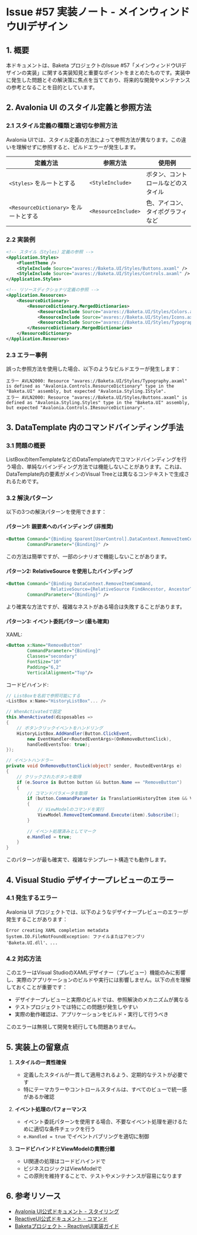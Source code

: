 # Issue #57 実装ノート - メインウィンドウUIデザイン

## 1. 概要

本ドキュメントは、Baketa プロジェクトのIssue #57「メインウィンドウUIデザインの実装」に関する実装知見と重要なポイントをまとめたものです。実装中に発生した問題とその解決策に焦点を当てており、将来的な開発やメンテナンスの参考となることを目的としています。

## 2. Avalonia UI のスタイル定義と参照方法

### 2.1 スタイル定義の種類と適切な参照方法

Avalonia UIでは、スタイル定義の方法によって参照方法が異なります。この違いを理解せずに参照すると、ビルドエラーが発生します。

| 定義方法 | 参照方法 | 使用例 |
|----------|----------|--------|
| `<Styles>` をルートとする | `<StyleInclude>` | ボタン、コントロールなどのスタイル |
| `<ResourceDictionary>` をルートとする | `<ResourceInclude>` | 色、アイコン、タイポグラフィなど |

### 2.2 実装例

```xml
<!-- スタイル（Styles）定義の参照 -->
<Application.Styles>
    <FluentTheme />
    <StyleInclude Source="avares://Baketa.UI/Styles/Buttons.axaml" />
    <StyleInclude Source="avares://Baketa.UI/Styles/Controls.axaml" />
</Application.Styles>

<!-- リソースディクショナリ定義の参照 -->
<Application.Resources>
    <ResourceDictionary>
        <ResourceDictionary.MergedDictionaries>
            <ResourceInclude Source="avares://Baketa.UI/Styles/Colors.axaml" />
            <ResourceInclude Source="avares://Baketa.UI/Styles/Icons.axaml" />
            <ResourceInclude Source="avares://Baketa.UI/Styles/Typography.axaml" />
        </ResourceDictionary.MergedDictionaries>
    </ResourceDictionary>
</Application.Resources>
```

### 2.3 エラー事例

誤った参照方法を使用した場合、以下のようなビルドエラーが発生します：

```
エラー AVLN2000: Resource "avares://Baketa.UI/Styles/Typography.axaml" is defined as "Avalonia.Controls.ResourceDictionary" type in the "Baketa.UI" assembly, but expected "Avalonia.Styling.IStyle".
エラー AVLN2000: Resource "avares://Baketa.UI/Styles/Buttons.axaml" is defined as "Avalonia.Styling.Styles" type in the "Baketa.UI" assembly, but expected "Avalonia.Controls.IResourceDictionary".
```

## 3. DataTemplate 内のコマンドバインディング手法

### 3.1 問題の概要

ListBoxのItemTemplateなどのDataTemplate内でコマンドバインディングを行う場合、単純なバインディング方法では機能しないことがあります。これは、DataTemplate内の要素がメインのVisual Treeとは異なるコンテキストで生成されるためです。

### 3.2 解決パターン

以下の3つの解決パターンを使用できます：

#### パターン1: 親要素へのバインディング (非推奨)

```xml
<Button Command="{Binding $parent[UserControl].DataContext.RemoveItemCommand}"
        CommandParameter="{Binding}" />
```

この方法は簡単ですが、一部のシナリオで機能しないことがあります。

#### パターン2: RelativeSource を使用したバインディング

```xml
<Button Command="{Binding DataContext.RemoveItemCommand, 
                 RelativeSource={RelativeSource FindAncestor, AncestorType=UserControl}}"
        CommandParameter="{Binding}" />
```

より確実な方法ですが、複雑なネストがある場合は失敗することがあります。

#### パターン3: イベント委託パターン (最も確実)

XAML:
```xml
<Button x:Name="RemoveButton"
        CommandParameter="{Binding}"
        Classes="secondary"
        FontSize="10"
        Padding="6,2"
        VerticalAlignment="Top"/>
```

コードビハインド:
```csharp
// ListBoxを名前で参照可能にする
<ListBox x:Name="HistoryListBox"... />

// WhenActivatedで設定
this.WhenActivated(disposables => 
{
    // ボタンクリックイベントをハンドリング
    HistoryListBox.AddHandler(Button.ClickEvent, 
        new EventHandler<RoutedEventArgs>(OnRemoveButtonClick), 
        handledEventsToo: true);
});

// イベントハンドラー
private void OnRemoveButtonClick(object? sender, RoutedEventArgs e)
{
    // クリックされたボタンを取得
    if (e.Source is Button button && button.Name == "RemoveButton")
    {
        // コマンドパラメータを取得
        if (button.CommandParameter is TranslationHistoryItem item && ViewModel != null)
        {
            // ViewModelのコマンドを実行
            ViewModel.RemoveItemCommand.Execute(item).Subscribe();
        }
        
        // イベント処理済みとしてマーク
        e.Handled = true;
    }
}
```

このパターンが最も確実で、複雑なテンプレート構造でも動作します。

## 4. Visual Studio デザイナープレビューのエラー

### 4.1 発生するエラー

Avalonia UI プロジェクトでは、以下のようなデザイナープレビューのエラーが発生することがあります：

```
Error creating XAML completion metadata
System.IO.FileNotFoundException: ファイルまたはアセンブリ 'Baketa.UI.dll'、...
```

### 4.2 対応方法

このエラーはVisual StudioのXAMLデザイナー（プレビュー）機能のみに影響し、実際のアプリケーションのビルドや実行には影響しません。以下の点を理解しておくことが重要です：

- デザイナープレビューと実際のビルドでは、参照解決のメカニズムが異なる
- テストプロジェクトでは特にこの問題が発生しやすい
- 実際の動作確認は、アプリケーションをビルド・実行して行うべき

このエラーは無視して開発を続行しても問題ありません。

## 5. 実装上の留意点

1. **スタイルの一貫性確保**
   - 定義したスタイルが一貫して適用されるよう、定期的なテストが必要です
   - 特にテーマカラーやコントロールスタイルは、すべてのビューで統一感があるか確認

2. **イベント処理のパフォーマンス**
   - イベント委託パターンを使用する場合、不要なイベント処理を避けるために適切な条件チェックを行う
   - `e.Handled = true` でイベントバブリングを適切に制御

3. **コードビハインドとViewModelの責務分離**
   - UI関連の処理はコードビハインドで
   - ビジネスロジックはViewModelで
   - この原則を維持することで、テストやメンテナンスが容易になります

## 6. 参考リソース

- [Avalonia UI公式ドキュメント - スタイリング](https://docs.avaloniaui.net/docs/styling)
- [ReactiveUI公式ドキュメント - コマンド](https://www.reactiveui.net/docs/handbook/commands/)
- [Baketaプロジェクト - ReactiveUI実装ガイド](./reactiveui-guide.md)

